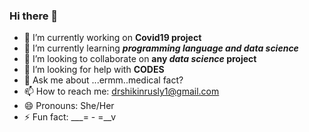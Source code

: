 ### Hi there 👋



- 🔭 I’m currently working on **Covid19 project**
- 🌱 I’m currently learning ***programming language and data science***
- 👯 I’m looking to collaborate on **any _data science_ project**
- 🤔 I’m looking for help with **CODES**
- 💬 Ask me about ...ermm..medical fact?
- 📫 How to reach me: drshikinrusly1@gmail.com
- 😄 Pronouns: She/Her
- ⚡ Fun fact: ___= - =__v

